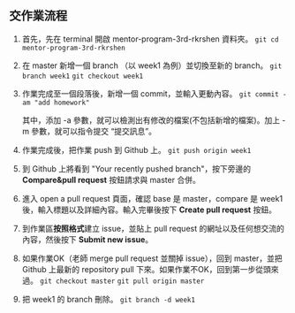 ## 交作業流程

1. 首先，先在 terminal 開啟 mentor-program-3rd-rkrshen 資料夾。
`git cd mentor-program-3rd-rkrshen`

2. 在 master 新增一個 branch （以 week1 為例）並切換至新的 branch。
`git branch week1`
`git checkout week1`

3. 作業完成至一個段落後，新增一個 commit，並輸入更動內容。
`git commit -am "add homework"`

   其中，添加 -a 參數，就可以檢測出有修改的檔案(不包括新增的檔案)。加上 -m 參數，就可以指令提交 “提交訊息”。
   
4. 作業完成後，把作業 push 到 Github 上。
`git push origin week1`

5. 到 Github 上將看到 "Your recently pushed branch"，按下旁邊的 **Compare&pull request** 按鈕請求與 master 合併。

6. 進入 open a pull request 頁面，確認 base 是 master，compare 是 week1 後，輸入標題以及詳細內容。輸入完畢後按下 **Create pull request** 按鈕。

7. 到作業區**按照格式**建立 issue，並貼上 pull request 的網址以及任何想交流的內容，然後按下 **Submit new issue**。

8. 如果作業OK（老師 merge pull request 並關掉 issue），回到 master，並把 Github 上最新的 repository pull 下來。如果作業不OK，回到第一步從頭來過。
`git checkout master`
`git pull origin master`

9. 把 week1 的 branch 刪除。
`git branch -d week1`
